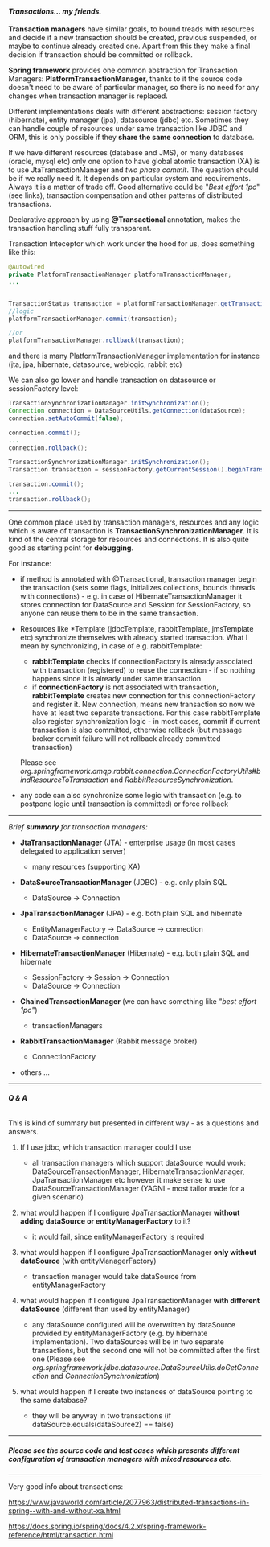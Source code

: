 #### **_Transactions... my friends._**

**Transaction managers** have similar goals, to bound treads with resources and decide if a new transaction should be created, previous suspended, or maybe to continue already created one. 
Apart from this they make a final decision if transaction should be committed or rollback.

**Spring framework** provides one common abstraction for Transaction Managers:  **PlatformTransactionManager**, thanks to it the source code doesn't need to be aware of particular manager, so there is no need for any changes when transaction manager is replaced. 

Different implementations deals with different abstractions: session factory  (hibernate), entity manager (jpa), datasource (jdbc) etc. 
Sometimes they can handle couple of resources under same transaction like JDBC and ORM, this is only possible if they **share the same connection** to database.

If we have different resources (database and JMS), or many databases (oracle, mysql etc) only one option to have global atomic transaction (XA) is to use JtaTransactionManager and _two phase commit_.
 The question should be if we really need it. It depends on particular system and requirements. Always it is a matter of trade off.
 Good alternative could be "_Best effort 1pc_" (see links), transaction compensation and other patterns of distributed transactions.

Declarative approach by using **@Transactional** annotation, makes the transaction handling stuff fully transparent.

Transaction Inteceptor which work under the hood for us, does something like this: 
```java
@Autowired
private PlatformTransactionManager platformTransactionManager;
...


TransactionStatus transaction = platformTransactionManager.getTransaction(new DefaultTransactionDefinition());
//logic
platformTransactionManager.commit(transaction);

//or
platformTransactionManager.rollback(transaction);

```
and there is many PlatformTransactionManager implementation for instance (jta, jpa, hibernate, datasource, weblogic, rabbit etc)


We can also go lower and handle transaction on datasource or sessionFactory level:
```java
TransactionSynchronizationManager.initSynchronization();
Connection connection = DataSourceUtils.getConnection(dataSource);
connection.setAutoCommit(false);

connection.commit();
...
connection.rollback();
```

```java
TransactionSynchronizationManager.initSynchronization();
Transaction transaction = sessionFactory.getCurrentSession().beginTransaction();

transaction.commit();
...
transaction.rollback();
```

------------------

One common place used by transaction managers, resources and any logic which is aware of transaction is **TransactionSynchronizationManager**. 
It is kind of the central storage for resources and connections.
It is also quite good as starting point for **debugging**.

For instance:
* if method is annotated with @Transactional, transaction manager begin the transaction (sets some flags, initializes collections, bounds threads with connections) - e.g. in case of HibernateTransactionManager it stores connection for DataSource and Session for SessionFactory, so anyone can reuse them to be in the same transaction.
* Resources like *Template (jdbcTemplate, rabbitTemplate, jmsTemplate etc) synchronize themselves with already started transaction. What I mean by synchronizing, in case of e.g. rabbitTemplate:
    * **rabbitTemplate** checks if connectionFactory is already associated with transaction (registered) to reuse the connection - if so nothing happens since it is already under same transaction
    * if **connectionFactory** is not associated with transaction, **rabbitTemplate** creates new connection for this connectionFactory and register it. New connection, means new transaction so now we have at least two separate transactions. For this case rabbitTemplate also register synchronization logic - in most cases, commit if current transaction is also committed, otherwise rollback (but message broker commit failure will not rollback already committed transaction)
    
    Please see _org.springframework.amqp.rabbit.connection.ConnectionFactoryUtils#bindResourceToTransaction_ and _RabbitResourceSynchronization_.
* any code can also synchronize some logic with transaction (e.g. to postpone logic until transaction is committed) or force rollback

------------------



_Brief **summary** for transaction managers:_

* **JtaTransactionManager** (JTA)  - enterprise usage (in most cases delegated to application server)
    * many resources (supporting XA)

* **DataSourceTransactionManager** (JDBC) - e.g. only plain SQL
    * DataSource -> Connection

* **JpaTransactionManager** (JPA) - e.g. both plain SQL and hibernate
    * EntityManagerFactory -> DataSource -> connection
    * DataSource -> connection
    
* **HibernateTransactionManager** (Hibernate)  - e.g. both plain SQL and hibernate
    * SessionFactory -> Session -> Connection
    * DataSource -> Connection
    
* **ChainedTransactionManager** (we can have something like _"best effort 1pc"_)
    * transactionManagers    
    
* **RabbitTransactionManager**  (Rabbit message broker)  
    * ConnectionFactory
    
* others ...    
    
    
------------------

###### **Q & A**

This is kind of summary but presented in different way - as a questions and answers.

1) If I use jdbc, which transaction manager could I use
    * all transaction managers which support dataSource would work: DataSourceTransactionManager, HibernateTransactionManager, JpaTransactionManager etc however it make sense to use DataSourceTransactionManager (YAGNI - most tailor made for a given scenario) 
    
2) what would happen if I configure JpaTransactionManager **without adding dataSource or entityManagerFactory** to it?    
    * it would fail, since entityManagerFactory is required

3) what would happen if I configure JpaTransactionManager **only without dataSource** (with entityManagerFactory) 
    * transaction manager would take dataSource from entityManagerFactory   
    
4) what would happen if I configure JpaTransactionManager **with different dataSource** (different than used by entityManager)
    * any dataSource configured will be overwritten by dataSource provided by entityManagerFactory (e.g. by hibernate implementation). Two dataSources will be in two separate transactions, but the second one will not be committed after the first one (Please see _org.springframework.jdbc.datasource.DataSourceUtils.doGetConnection_ and _ConnectionSynchronization_) 
    
5) what would happen if I create two instances of dataSource pointing to the same database?
    * they will be anyway in two transactions (if dataSource.equals(dataSource2) == false)     
------------------   
   

##### Please see the source code and test cases which presents different configuration of transaction managers with mixed resources etc.

    
------------------

Very good info about transactions:

https://www.javaworld.com/article/2077963/distributed-transactions-in-spring--with-and-without-xa.html

https://docs.spring.io/spring/docs/4.2.x/spring-framework-reference/html/transaction.html